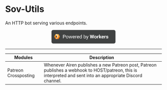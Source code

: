 # Sov-Utils
An HTTP bot serving various endpoints.

<div style="text-align:center">
	<p>
		<a href="https://www.cloudflare.com">
			<img src=".github/powered-by-workers.png" alt="Cloudflare Workers" height="44"/>
		</a>
	</p>
</div>

---

| Modules              | Description                                                                                                                                                 |
|----------------------|-------------------------------------------------------------------------------------------------------------------------------------------------------------|
| Patreon Crossposting | Whenever Airen publishes a new Patreon post, Patreon publishes a webhook to HOST/patreon, this is interpreted and sent into an appropriate Discord channel. |
